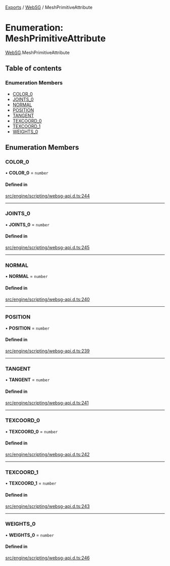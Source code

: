 [Exports](../modules.md) / [WebSG](../modules/websg) / MeshPrimitiveAttribute

# Enumeration: MeshPrimitiveAttribute

[WebSG](../modules/WebSG.md).MeshPrimitiveAttribute

## Table of contents

### Enumeration Members

- [COLOR_0](WebSG.MeshPrimitiveAttribute.md#color_0)
- [JOINTS_0](WebSG.MeshPrimitiveAttribute.md#joints_0)
- [NORMAL](WebSG.MeshPrimitiveAttribute.md#normal)
- [POSITION](WebSG.MeshPrimitiveAttribute.md#position)
- [TANGENT](WebSG.MeshPrimitiveAttribute.md#tangent)
- [TEXCOORD_0](WebSG.MeshPrimitiveAttribute.md#texcoord_0)
- [TEXCOORD_1](WebSG.MeshPrimitiveAttribute.md#texcoord_1)
- [WEIGHTS_0](WebSG.MeshPrimitiveAttribute.md#weights_0)

## Enumeration Members

### COLOR_0

• **COLOR_0** = `number`

#### Defined in

[src/engine/scripting/websg-api.d.ts:244](https://github.com/matrix-org/thirdroom/blob/1005fb3d/src/engine/scripting/websg-api.d.ts#L244)

---

### JOINTS_0

• **JOINTS_0** = `number`

#### Defined in

[src/engine/scripting/websg-api.d.ts:245](https://github.com/matrix-org/thirdroom/blob/1005fb3d/src/engine/scripting/websg-api.d.ts#L245)

---

### NORMAL

• **NORMAL** = `number`

#### Defined in

[src/engine/scripting/websg-api.d.ts:240](https://github.com/matrix-org/thirdroom/blob/1005fb3d/src/engine/scripting/websg-api.d.ts#L240)

---

### POSITION

• **POSITION** = `number`

#### Defined in

[src/engine/scripting/websg-api.d.ts:239](https://github.com/matrix-org/thirdroom/blob/1005fb3d/src/engine/scripting/websg-api.d.ts#L239)

---

### TANGENT

• **TANGENT** = `number`

#### Defined in

[src/engine/scripting/websg-api.d.ts:241](https://github.com/matrix-org/thirdroom/blob/1005fb3d/src/engine/scripting/websg-api.d.ts#L241)

---

### TEXCOORD_0

• **TEXCOORD_0** = `number`

#### Defined in

[src/engine/scripting/websg-api.d.ts:242](https://github.com/matrix-org/thirdroom/blob/1005fb3d/src/engine/scripting/websg-api.d.ts#L242)

---

### TEXCOORD_1

• **TEXCOORD_1** = `number`

#### Defined in

[src/engine/scripting/websg-api.d.ts:243](https://github.com/matrix-org/thirdroom/blob/1005fb3d/src/engine/scripting/websg-api.d.ts#L243)

---

### WEIGHTS_0

• **WEIGHTS_0** = `number`

#### Defined in

[src/engine/scripting/websg-api.d.ts:246](https://github.com/matrix-org/thirdroom/blob/1005fb3d/src/engine/scripting/websg-api.d.ts#L246)
